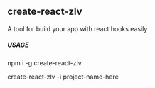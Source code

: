## create-react-zlv

A tool for build your app with react hooks easily

##### USAGE

npm i -g create-react-zlv

create-react-zlv  -i  project-name-here


